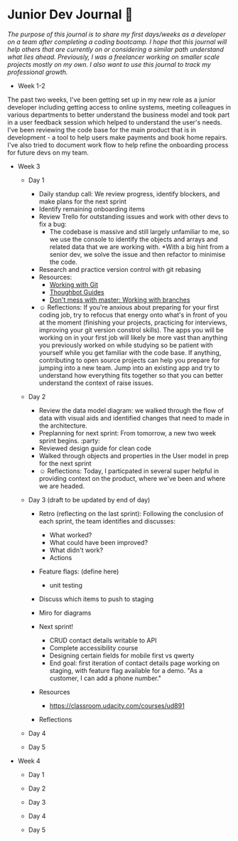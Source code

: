 # Junior Dev Journal :notebook: 

_The purpose of this journal is to share my first days/weeks as a developer on a team after 
completing a coding bootcamp. I hope that this journal will help others that are currently on 
or considering a similar path understand what lies ahead. Previously, I was a freelancer working on smaller scale projects mostly on my own. I also want to use this journal to track my professional growth._

* Week 1-2

The past two weeks, I've been getting set up in my new role as a junior developer 
including getting access to online systems, meeting colleagues in various departments 
to better understand the business model and took part in a user feedback session which 
helped to understand the user's needs. I've been reviewing the code base for the main product 
that is in development - a tool to help users make payments and book home repairs. I've also 
tried to document work flow to help refine the onboarding process for future devs on my team. 

* Week 3

    * Day 1
        * Daily standup call: We review progress, identify blockers, and make plans for the next sprint
        * Identify remaining onboarding items
        * Review Trello for outstanding issues and work with other devs to fix a bug: 
            * The codebase is massive and still largely unfamiliar to me, so we use the console to identify 
            the objects and arrays and related data that we are working with. 
            *With a big hint from a senior dev, we solve the issue and then refactor to minimise the code. 
        * Research and practice version control with git rebasing
        * Resources: 
            * [Working with Git](https://medium.com/@grazibonizi/the-best-branching-model-to-work-with-git-4008a8098e6a)
            * [Thoughbot Guides](https://github.com/thoughtbot/guides)
            * [Don't mess with master: Working with branches](https://thenewstack.io/dont-mess-with-the-master-working-with-branches-in-git-and-github/)
        * :relaxed: Reflections: If you're anxious about preparing for your first coding job, try to refocus that energy onto what's in front of you at the moment (finishing your projects, practicing for interviews, improving your git version constrol skills). The apps you will be working on in your first job will likely be more vast than anything you previously worked on while studying so be patient with yourself while you get familiar with the code base. If anything, contributing to open source projects can help you prepare for jumping into a new team. Jump into an existing app and try to understand how everything fits together so that you can better understand the context of raise issues. 

   * Day 2
        * Review the data model diagram: we walked through the flow of data with visual aids and identified changes that need to made in the architecture. 
        * Preplanning for next sprint: From tomorrow, a new two week sprint begins. :party: 
        * Reviewed design guide for clean code
        * Walked through objects and properties in the User model in prep for the next sprint
        * :relaxed: Reflections: Today, I particpated in several super helpful in providing context on the product, where we've been and where we are headed. 

    * Day 3 (draft to be updated by end of day)
        * Retro (reflecting on the last sprint): Following the conclusion of each sprint, the team 
        identifies and discusses: 
            * What worked? 
            * What could have been improved? 
            * What didn't work? 
            * Actions

        * Feature flags: (define here)
            * unit testing
        * Discuss which items to push to staging
        * Miro for diagrams
        * Next sprint! 
            * CRUD contact details writable to API
            * Complete accessibility course
            * Designing certain fields for mobile first vs qwerty
            * End goal: first iteration of contact details page working on staging, 
            with feature flag available for a demo. "As a customer, I can add a phone number."
        * Resources
            * https://classroom.udacity.com/courses/ud891
        * Reflections

    * Day 4

    * Day 5

* Week 4

    * Day 1 

    * Day 2

    * Day 3

    * Day 4

    * Day 5
